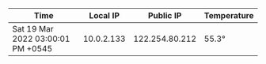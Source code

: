 | Time     | Local IP | Public IP | Temperature |
| ----------- | ----------- | ----------- | ----------- |
| Sat 19 Mar 2022 03:00:01 PM +0545      | 10.0.2.133     | 122.254.80.212  | 55.3° |
